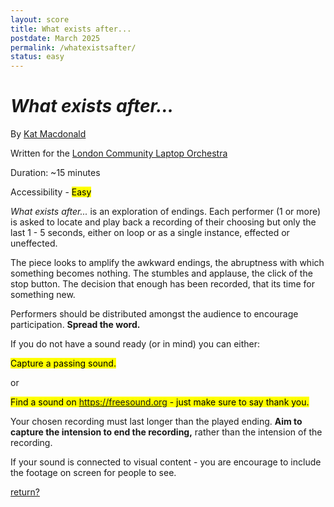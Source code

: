 ```yaml
---
layout: score
title: What exists after...
postdate: March 2025
permalink: /whatexistsafter/
status: easy
---
```


<h1><i>What exists after...</i></h1>

By [Kat Macdonald][kat]

Written for the [London Community Laptop Orchestra][lclo]

Duration: ~15 minutes

Accessibility - <mark>Easy</mark>

*What exists after...* is an exploration of endings. Each performer (1 or more) is asked to locate and play back a recording of their choosing but only the last 1 - 5 seconds, either on loop or as a single instance, effected or uneffected. 

The piece looks to amplify the awkward endings, the abruptness with which something becomes nothing. The stumbles and applause, the click of the stop button. The decision that enough has been recorded, that its time for something new.

Performers should be distributed amongst the audience to encourage participation. <b>Spread the word.</b>

If you do not have a sound ready (or in mind) you can either:

<mark>Capture a passing sound.</mark>

or

<mark>Find a sound on <a href="https://freesound.org">https://freesound.org</a> - just make sure to say thank you.</mark>

Your chosen recording must last longer than the played ending. <b>Aim to capture the intension to end the recording,</b> rather than the intension of the recording.

If your sound is connected to visual content - you are encourage to include the footage on screen for people to see. 

<a href="/scores/">return?</a>

[kat]:https://otherkat.com
[lclo]:https://lclo.otherkat.com
[free]: https://freesound.org